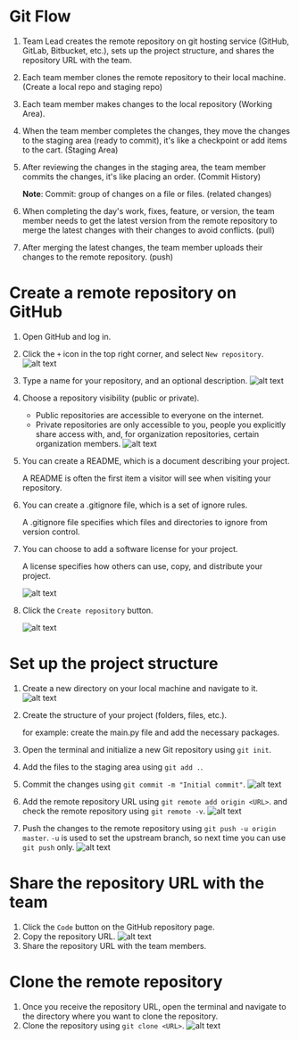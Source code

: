 # Git Flow

1. Team Lead creates the remote repository on git hosting service (GitHub, GitLab, Bitbucket, etc.), sets up the project structure, and shares the repository URL with the team.
2. Each team member clones the remote repository to their local machine. (Create a local repo and staging repo)
3. Each team member makes changes to the local repository (Working Area).
4. When the team member completes the changes, they move the changes to the staging area (ready to commit), it's like a checkpoint or add items to the cart. (Staging Area)
5. After reviewing the changes in the staging area, the team member commits the changes, it's like placing an order. (Commit History)

   **Note**: Commit: group of changes on a file or files. (related changes)

6. When completing the day's work, fixes, feature, or version, the team member needs to get the latest version from the remote repository to merge the latest changes with their changes to avoid conflicts. (pull)

7. After merging the latest changes, the team member uploads their changes to the remote repository. (push)

# Create a remote repository on GitHub

1. Open GitHub and log in.
2. Click the `+` icon in the top right corner, and select `New repository`.
   ![alt text](image.png)
3. Type a name for your repository, and an optional description.
   ![alt text](image-1.png)
4. Choose a repository visibility (public or private).
   - Public repositories are accessible to everyone on the internet.
   - Private repositories are only accessible to you, people you explicitly share access with, and, for organization repositories, certain organization members.
     ![alt text](image-2.png)
5. You can create a README, which is a document describing your project.

   A README is often the first item a visitor will see when visiting your repository.

6. You can create a .gitignore file, which is a set of ignore rules.

   A .gitignore file specifies which files and directories to ignore from version control.

7. You can choose to add a software license for your project.

   A license specifies how others can use, copy, and distribute your project.

   ![alt text](image-3.png)

8. Click the `Create repository` button.

   ![alt text](image-7.png)

# Set up the project structure

1. Create a new directory on your local machine and navigate to it.
   ![alt text](image-4.png)
2. Create the structure of your project (folders, files, etc.).

   for example: create the main.py file and add the necessary packages.

3. Open the terminal and initialize a new Git repository using `git init`.
4. Add the files to the staging area using `git add .`.
5. Commit the changes using `git commit -m "Initial commit"`.
   ![alt text](image-5.png)
6. Add the remote repository URL using `git remote add origin <URL>`. and check the remote repository using `git remote -v`.
   ![alt text](image-6.png)
7. Push the changes to the remote repository using `git push -u origin master`. `-u` is used to set the upstream branch, so next time you can use `git push` only.
   ![alt text](image-8.png)

# Share the repository URL with the team

1. Click the `Code` button on the GitHub repository page.
2. Copy the repository URL.
   ![alt text](image-9.png)
3. Share the repository URL with the team members.

# Clone the remote repository

1. Once you receive the repository URL, open the terminal and navigate to the directory where you want to clone the repository.
2. Clone the repository using `git clone <URL>`.
   ![alt text](image-10.png)

